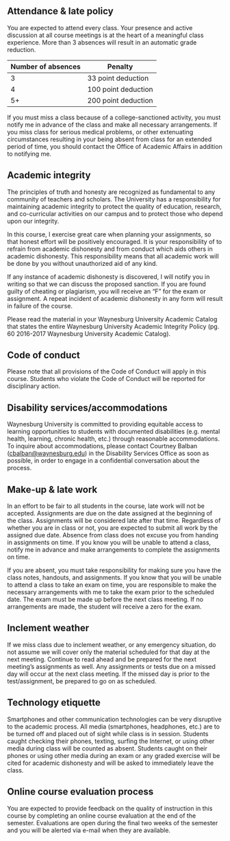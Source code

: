 ## Attendance & late policy

You are expected to attend every class. Your presence and active discussion at all course meetings is at the heart of a meaningful class experience. More than 3 absences will result in an automatic grade reduction.

| Number of absences | Penalty             |
| ------------------ | ------------------- |
| 3                  | 33 point deduction  |
| 4                  | 100 point deduction |
| 5+                 | 200 point deduction |

If you must miss a class because of a college-sanctioned activity, you must notify me in advance of the class and make all necessary arrangements. If you miss class for serious medical problems, or other extenuating circumstances resulting in your being absent from class for an extended period of time, you should contact the Office of Academic Affairs in addition to notifying me. 

## Academic integrity

The principles of truth and honesty are recognized as fundamental to any community of teachers and scholars. The University has a responsibility for maintaining academic integrity to protect the quality of education, research, and co-curricular activities on our campus and to protect those who depend upon our integrity.

In this course, I exercise great care when planning your assignments, so that honest effort will be positively encouraged. It is your responsibility of to refrain from academic dishonesty and from conduct which aids others in academic dishonesty. This responsibility means that all academic work will be done by you without unauthorized aid of any kind. 

If any instance of academic dishonesty is discovered, I will notify you in writing so that we can discuss the proposed sanction. If you are found guilty of cheating or plagiarism, you will receive an “F” for the exam or assignment. A repeat incident of academic dishonesty in any form will result in failure of the course.

Please read the material in your Waynesburg University Academic Catalog that states the entire Waynesburg University Academic Integrity Policy (pg. 60 2016-2017 Waynesburg University Academic Catalog).

## Code of conduct

Please note that all provisions of the Code of Conduct will apply in this course. Students who violate the Code of Conduct will be reported for disciplinary action. 

## Disability services/accommodations

Waynesburg University is committed to providing equitable access to learning opportunities to students with documented disabilities (e.g. mental health, learning, chronic health, etc.) through reasonable accommodations. To inquire about accommodations, please contact Courtney Balban (cbalban@waynesburg.edu) in the Disability Services Office as soon as possible, in order to engage in a confidential conversation about the process. 

## Make-up & late work

In an effort to be fair to all students in the course, late work will not be accepted. Assignments are due on the date assigned at the beginning of the class. Assignments will be considered late after that time. Regardless of whether you are in class or not, you are expected to submit all work by the assigned due date. Absence from class does not excuse you from handing in assignments on time. If you know you will be unable to attend a class, notify me in advance and make arrangements to complete the assignments on time.

If you are absent, you must take responsibility for making sure you have the class notes, handouts, and assignments. If you know that you will be unable to attend a class to take an exam on time, you are responsible to make the necessary arrangements with me to take the exam prior to the scheduled date. The exam must be made up before the next class meeting. If no arrangements are made, the student will receive a zero for the exam. 

## Inclement weather

If we miss class due to inclement weather, or any emergency situation, do not assume we will cover only the material scheduled for that day at the next meeting. Continue to read ahead and be prepared for the next meeting’s assignments as well. Any assignments or tests due on a missed day will occur at the next class meeting. If the missed day is prior to the test/assignment, be prepared to go on as scheduled.

## Technology etiquette

Smartphones and other communication technologies can be very disruptive to the academic process. All media (smartphones, headphones, etc.) are to be turned off and placed out of sight while class is in session. Students caught checking their phones, texting, surfing the Internet, or using other media during class will be counted as absent. Students caught on their phones or using other media during an exam or any graded exercise will be cited for academic dishonesty and will be asked to immediately leave the class.

## Online course evaluation process

You are expected to provide feedback on the quality of instruction in this course by completing an online course evaluation at the end of the semester. Evaluations are open during the final two weeks of the semester and you will be alerted via e-mail when they are available.
